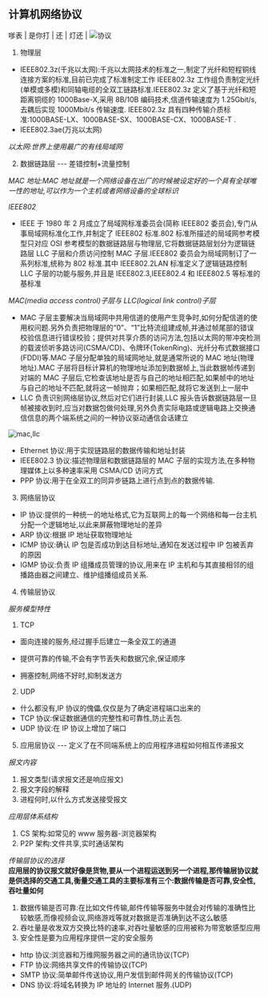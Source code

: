 ## 计算机网络协议

嗲表 | 是你打 |
还 | 灯还 |
![协议](https://img-blog.csdnimg.cn/20191007154533582.jpeg?x-oss-process=image/watermark,type_ZmFuZ3poZW5naGVpdGk,shadow_10,text_aHR0cHM6Ly9ibG9nLmNzZG4ubmV0L3FxXzQxODM1ODEz,size_16,color_FFFFFF,t_70)

1. 物理层

- IEEE802.3z(千兆以太网):千兆以太网技术的标准之一,制定了光纤和短程铜线连接方案的标准,目前已完成了标准制定工作 IEEE802.3z 工作组负责制定光纤(单模或多模)和同轴电缆的全双工链路标准.IEEE802.3z 定义了基于光纤和短距离铜缆的 1000Base-X,采用 8B/10B 编码技术,信道传输速度为 1.25Gbit/s,去耦后实现 1000Mbit/s 传输速度. IEEE802.3z 具有四种传输介质标准:1000BASE-LX、1000BASE-SX、1000BASE-CX、1000BASE-T .
- IEEE802.3ae(万兆以太网)

_以太网:世界上使用最广的有线局域网_

2. 数据链路层 --- 差错控制+流量控制

_MAC 地址:MAC 地址就是一个网络设备在出厂的时候被设定好的一个具有全球唯一性的地址,可以作为一个主机或者网络设备的全球标识_

_IEEE802_

- IEEE 于 1980 年 2 月成立了局域网标准委员会(简称 IEEE802 委员会),专门从事局域网标准化工作,并制定了 IEEE802 标准.802 标准所描述的局域网参考模型只对应 OSI 参考模型的数据链路层与物理层,它将数据链路层划分为逻辑链路层 LLC 子层和介质访问控制 MAC 子层.IEEE802 委员会为局域网制订了一系列标准,统称为 802 标准.其中 IEEE802.2LAN 标准定义了逻辑链路控制 LLC 子层的功能与服务,并且是 IEEE802.3,IEEE802.4 和 IEEE802.5 等标准的基标准

_MAC(media access control)子层与 LLC(logical link control)子层_

- MAC 子层主要解决当局域网中共用信道的使用产生竞争时,如何分配信道的使用权问题.另外负责把物理层的“0”、“1”比特流组建成帧,并通过帧尾部的错误校验信息进行错误校验；提供对共享介质的访问方法,包括以太网的带冲突检测的载波侦听多路访问(CSMA/CD)、令牌环(TokenRing)、光纤分布式数据接口(FDDI)等.MAC 子层分配单独的局域网地址,就是通常所说的 MAC 地址(物理地址).MAC 子层将目标计算机的物理地址添加到数据帧上,当此数据帧传递到对端的 MAC 子层后,它检查该地址是否与自己的地址相匹配,如果帧中的地址与自己的地址不匹配,就将这一帧抛弃；如果相匹配,就将它发送到上一层中
- LLC 负责识别网络层协议,然后对它们进行封装,LLC 报头告诉数据链路层一旦帧被接收到时,应当对数据包做何处理,另外负责实际电路或逻辑电路上交换通信信息的两个端系统之间的一种协议驱动通信会话建立

![mac,llc](http://file.elecfans.com/web1/M00/48/51/o4YBAFqpw_qABQ5vAAC7kHEi6LY503.jpg)

- Ethernet 协议:用于实现链路层的数据传输和地址封装
- IEEE802.3 协议:描述物理层和数据链路层的 MAC 子层的实现方法,在多种物理媒体上以多种速率采用 CSMA/CD 访问方式
- PPP 协议:用于在全双工的同异步链路上进行点到点的数据传输.

3. 网络层协议

- IP 协议:提供的一种统一的地址格式,它为互联网上的每一个网络和每一台主机分配一个逻辑地址,以此来屏蔽物理地址的差异
- ARP 协议:根据 IP 地址获取物理地址
- ICMP 协议:确认 IP 包是否成功到达目标地址,通知在发送过程中 IP 包被丢弃的原因
- IGMP 协议:负责 IP 组播成员管理的协议,用来在 IP 主机和与其直接相邻的组播路由器之间建立、维护组播组成员关系.

4. 传输层协议

_服务模型特性_

1. TCP

- 面向连接的服务,经过握手后建立一条全双工的通道

- 提供可靠的传输,不会有字节丢失和数据冗余,保证顺序

- 拥塞控制,网络不好时,抑制发送方

2. UDP

- 什么都没有,IP 协议的傀儡,仅仅是为了确定进程端口出来的
- TCP 协议:保证数据通信的完整性和可靠性,防止丢包.
- UDP 协议:在 IP 协议上增加了端口

5. 应用层协议 --- 定义了在不同端系统上的应用程序进程如何相互传递报文

_报文内容_

1. 报文类型(请求报文还是响应报文)
2. 报文字段的解释
3. 进程何时,以什么方式发送接受报文

_应用层体系结构_

1. CS 架构:如常见的 www 服务器-浏览器架构
2. P2P 架构:文件共享,实时通话架构

_传输层协议的选择_  
**应用层的协议报文就好像是货物,要从一个进程运送到另一个进程,那传输层协议就是供选择的交通工具,衡量交通工具的主要标准有三个:数据传输是否可靠,安全性,吞吐量如何**

1. 数据传输是否可靠:在比如文件传输,邮件传输等服务中就会对传输的准确性比较敏感,而像视频会议,网络游戏等就对数据是否准确到达不这么敏感
2. 吞吐量是收发双方交换比特的速率,对吞吐量敏感的应用被称为带宽敏感型应用
3. 安全性是要为应用程序提供一定的安全服务

- http 协议:浏览器和万维网服务器之间的通讯协议(TCP)
- FTP 协议:网络共享文件的传输协议(TCP)
- SMTP 协议:简单邮件传送协议,用户发信到邮件网关的传输协议(TCP)
- DNS 协议:将域名转换为 IP 地址的 Internet 服务.(UDP)
